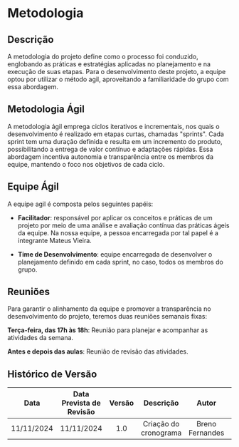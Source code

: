 # Metodologia

## Descrição
A metodologia do projeto define como o processo foi conduzido, englobando as práticas e estratégias aplicadas no planejamento e na execução de suas etapas. Para o desenvolvimento deste projeto, a equipe optou por utilizar o método agil, aproveitando a familiaridade do grupo com essa abordagem.

## Metodologia Ágil

A metodologia ágil emprega ciclos iterativos e incrementais, nos quais o desenvolvimento é realizado em etapas curtas, chamadas "sprints". Cada sprint tem uma duração definida e resulta em um incremento do produto, possibilitando a entrega de valor contínuo e adaptações rápidas. Essa abordagem incentiva autonomia e transparência entre os membros da equipe, mantendo o foco nos objetivos de cada ciclo.

## Equipe Ágil

A equipe agil é composta pelos seguintes papéis:

- **Facilitador**: responsável por aplicar os conceitos e práticas de um projeto por meio de uma análise e avaliação contínua das práticas ágeis da equipe. Na nossa equipe, a pessoa encarregada por tal papel é a integrante Mateus Vieira.

- **Time de Desenvolvimento**: equipe encarregada de desenvolver o planejamento definido em cada sprint, no caso, todos os membros do grupo.

## Reuniões

Para garantir o alinhamento da equipe e promover a transparência no desenvolvimento do projeto, teremos duas reuniões semanais fixas:

**Terça-feira, das 17h às 18h**: Reunião para planejar e acompanhar as atividades da semana.

**Antes e depois das aulas**: Reunião de revisão das atividades.

## Histórico de Versão

|Data|Data Prevista de Revisão|Versão|Descrição|Autor|Revisor|
| :----------: |:-----------:| :------: | :-----------: | :---------: |:---------: |
|11/11/2024|11/11/2024|1.0|Criação do cronograma|Breno Fernandes| |

